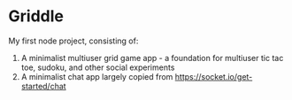# Griddle
My first node project, consisting of: 
1. A minimalist multiuser grid game app - a foundation for multiuser tic tac toe, sudoku, and other social experiments
2. A minimalist chat app largely copied from https://socket.io/get-started/chat
